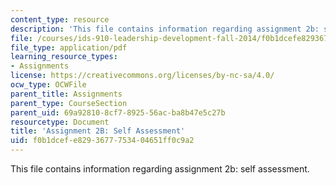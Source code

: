 ```yaml
---
content_type: resource
description: 'This file contains information regarding assignment 2b: self assessment.'
file: /courses/ids-910-leadership-development-fall-2014/f0b1dcefe8293677753404651ff0c9a2_MITESD_801F14_Assign2B.pdf
file_type: application/pdf
learning_resource_types:
- Assignments
license: https://creativecommons.org/licenses/by-nc-sa/4.0/
ocw_type: OCWFile
parent_title: Assignments
parent_type: CourseSection
parent_uid: 69a92810-8cf7-8925-56ac-ba8b47e5c27b
resourcetype: Document
title: 'Assignment 2B: Self Assessment'
uid: f0b1dcef-e829-3677-7534-04651ff0c9a2
---
```

This file contains information regarding assignment 2b: self assessment.